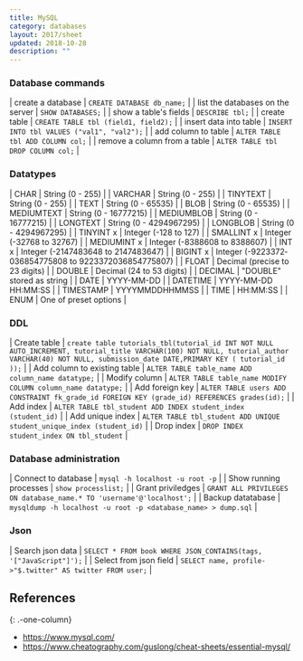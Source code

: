 ```yaml
---
title: MySQL
category: databases
layout: 2017/sheet
updated: 2018-10-28
description: ""
---
```


### Database commands

| create a database                | `CREATE DATABASE db_name;`                    |
| list the databases on the server | `SHOW DATABASES;`                             |
| show a table's fields            | `DESCRIBE tbl;`                               |
| create table                     | `CREATE TABLE tbl (field1, field2);`          |
| insert data into table           | `INSERT INTO tbl VALUES ("va­l1", "­val­2");` |
| add column to table              | `ALTER TABLE tbl ADD COLUMN col;`             |
| remove a column from a table     | `ALTER TABLE tbl DROP COLUMN col;`            |


### Datatypes

| CHAR        | String (0 - 255)                                              |
| VARCHAR     | String (0 - 255)                                              |
| TINYTEXT    | String (0 - 255)                                              |
| TEXT        | String (0 - 65535)                                            |
| BLOB        | String (0 - 65535)                                            |
| MEDIUMTEXT  | String (0 - 16777215)                                         |
| MEDIUMBLOB  | String (0 - 16777215)                                         |
| LONGTEXT    | String (0 - 429496­7295)                                      |
| LONGBLOB    | String (0 - 429496­7295)                                      |
| TINYINT x   | Integer (-128 to 127)                                         |
| SMALLINT x  | Integer (-32768 to 32767)                                     |
| MEDIUMINT x | Integer (-8388608 to 8388607)                                 |
| INT x       | Integer (-2147­483648 to 214748­3647)                         |
| BIGINT x    | Integer (-9223­372­036­854­775808 to 922337­203­685­477­5807) |
| FLOAT       | Decimal (precise to 23 digits)                                |
| DOUBLE      | Decimal (24 to 53 digits)                                     |
| DECIMAL     | "­DOU­BLE­" stored as string                                  |
| DATE        | YYYY-MM-DD                                                    |
| DATETIME    | YYYY-MM-DD HH:MM:SS                                           |
| TIMESTAMP   | YYYYMM­DDH­HMMSS                                              |
| TIME        | HH:MM:SS                                                      |
| ENUM        | One of preset options                                         |


### DDL

| Create table | `create table tutorials_tbl(tutorial_id INT NOT NULL AUTO_INCREMENT, tutorial_title VARCHAR(100) NOT NULL, tutorial_author VARCHAR(40) NOT NULL, submission_date DATE,PRIMARY KEY ( tutorial_id ));` |
| Add column to existing table | `ALTER TABLE table_name ADD column_name datatype;` |
| Modify column | `ALTER TABLE table_name MODIFY COLUMN column_name datatype;` |
| Add foreign key | `ALTER TABLE users ADD CONSTRAINT fk_grade_id FOREIGN KEY (grade_id) REFERENCES grades(id);` |
| Add index  | `ALTER TABLE tbl_student ADD INDEX student_index (student_id)` |
| Add unique index | `ALTER TABLE tbl_student ADD UNIQUE student_unique_index (student_id)` |
| Drop index | `DROP INDEX student_index ON tbl_student` |

### Database administration

| Connect to database | `mysql -h localhost -u root -p` |
| Show running processes | `show processlist;` |
| Grant priviledges | `GRANT ALL PRIVILEGES ON database_name.* TO 'username'@'localhost';` |
| Backup datatabase | `mysqldump -h localhost -u root -p <database_name> > dump.sql` |

### Json

| Search json data | `SELECT * FROM book WHERE JSON_CONTAINS(tags, '["JavaScript"]');` |
| Select from json field | `SELECT name, profile->"$.twitter" AS twitter FROM user;` |

## References
{: .-one-column}

* <https://www.mysql.com/>
* <https://www.cheatography.com/guslong/cheat-sheets/essential-mysql/>